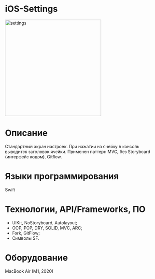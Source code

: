 # iOS-Settings
 
<img width="318" alt="settings" src="https://user-images.githubusercontent.com/78469282/177966534-45173977-3541-4845-a0ab-2a16b4d3c504.png">

# Описание
Стандартный экран настроек. При нажатии на ячейку в консоль выводится заголовок ячейки.
Применен паттерн MVC, без Storyboard (интерфейс кодом), Gitflow. 


# Языки программирования
Swift

# Технологии, API/Frameworks, ПО
 - UIKit, NoStoryboard, Autolayout;    
 - OOP, POP, DRY, SOLID, MVС, ARC;    
 - Fork, GitFlow; 
 - Символы SF.

# Оборудование
MacBook Air (M1, 2020)
